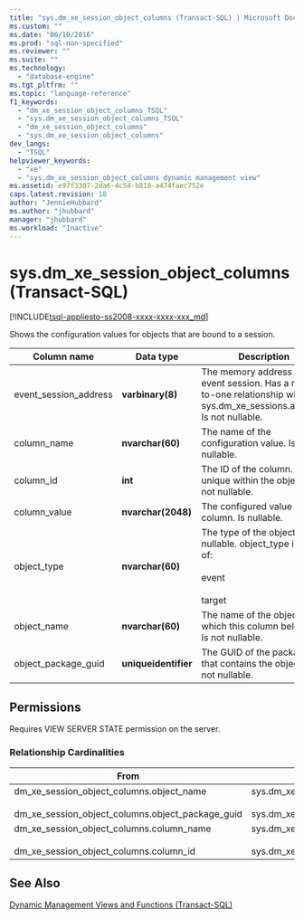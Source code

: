 ```yaml
---
title: "sys.dm_xe_session_object_columns (Transact-SQL) | Microsoft Docs"
ms.custom: ""
ms.date: "06/10/2016"
ms.prod: "sql-non-specified"
ms.reviewer: ""
ms.suite: ""
ms.technology: 
  - "database-engine"
ms.tgt_pltfrm: ""
ms.topic: "language-reference"
f1_keywords: 
  - "dm_xe_session_object_columns_TSQL"
  - "sys.dm_xe_session_object_columns_TSQL"
  - "dm_xe_session_object_columns"
  - "sys.dm_xe_session_object_columns"
dev_langs: 
  - "TSQL"
helpviewer_keywords: 
  - "xe"
  - "sys.dm_xe_session_object_columns dynamic management view"
ms.assetid: e97f3307-2da6-4c54-b818-a474faec752e
caps.latest.revision: 18
author: "JennieHubbard"
ms.author: "jhubbard"
manager: "jhubbard"
ms.workload: "Inactive"
---
```

# sys.dm_xe_session_object_columns (Transact-SQL)
[!INCLUDE[tsql-appliesto-ss2008-xxxx-xxxx-xxx_md](../../includes/tsql-appliesto-ss2008-xxxx-xxxx-xxx-md.md)]

  Shows the configuration values for objects that are bound to a session.  
  
|Column name|Data type|Description|  
|-----------------|---------------|-----------------|  
|event_session_address|**varbinary(8)**|The memory address of the event session. Has a many-to-one relationship with sys.dm_xe_sessions.address. Is not nullable.|  
|column_name|**nvarchar(60)**|The name of the configuration value. Is not nullable.|  
|column_id|**int**|The ID of the column. Is unique within the object. Is not nullable.|  
|column_value|**nvarchar(2048)**|The configured value of the column. Is nullable.|  
|object_type|**nvarchar(60)**|The type of the object. Is not nullable. object_type is one of:<br /><br /> event<br /><br /> target|  
|object_name|**nvarchar(60)**|The name of the object to which this column belongs. Is not nullable.|  
|object_package_guid|**uniqueidentifier**|The GUID of the package that contains the object. Is not nullable.|  
  
## Permissions  
 Requires VIEW SERVER STATE permission on the server.  
  
### Relationship Cardinalities  
  
|From|To|Relationship|  
|----------|--------|------------------|  
|dm_xe_session_object_columns.object_name<br /><br /> dm_xe_session_object_columns.object_package_guid|sys.dm_xe_objects.package_guid<br /><br /> sys.dm_xe_objects.name|Many-to-one|  
|dm_xe_session_object_columns.column_name<br /><br /> dm_xe_session_object_columns.column_id|sys.dm_xe_object_columns.name<br /><br /> sys.dm_xe_object_columns.column_id|Many-to-one|  
  
## See Also  
 [Dynamic Management Views and Functions &#40;Transact-SQL&#41;](~/relational-databases/system-dynamic-management-views/system-dynamic-management-views.md)  
  
  

